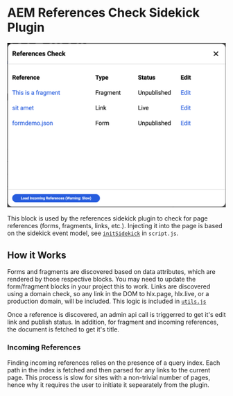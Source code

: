 # AEM References Check Sidekick Plugin

![alt text](image.png)

This block is used by the references sidekick plugin to check for page references (forms, fragments, links, etc.). Injecting it into the page is based on the sidekick event model, see [`initSidekick`](../../scripts/scripts.js#L197) in `script.js`.

## How it Works

Forms and fragments are discovered based on data attributes, which are rendered by those respective blocks. You may need to update the form/fragment blocks in your project this to work. Links are discovered using a domain check, so any link in the DOM to hlx.page, hlx.live, or a production domain, will be included. This logic is included in [`utils.js`](../../scripts/utils.js#L37)

Once a reference is discovered, an admin api call is triggerred to get it's edit link and publish status. In addition, for fragment and incoming references, the document is fetched to get it's title.

### Incoming References

Finding incoming references relies on the presence of a query index. Each path in the index is fetched and then parsed for any links to the current page. This process is slow for sites with a non-trivial number of pages, hence why it requires the user to initiate it sepearately from the plugin.